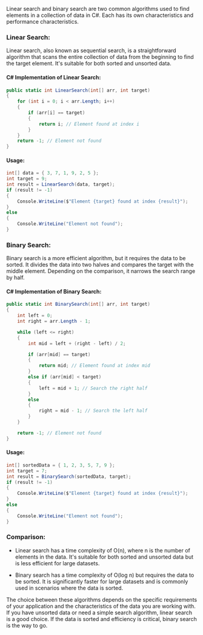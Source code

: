 Linear search and binary search are two common algorithms used to find elements in a collection of data in C#. Each has its own characteristics and performance characteristics.

### Linear Search:

Linear search, also known as sequential search, is a straightforward algorithm that scans the entire collection of data from the beginning to find the target element. It's suitable for both sorted and unsorted data.

#### C# Implementation of Linear Search:

```csharp
public static int LinearSearch(int[] arr, int target)
{
    for (int i = 0; i < arr.Length; i++)
    {
        if (arr[i] == target)
        {
            return i; // Element found at index i
        }
    }
    return -1; // Element not found
}
```

#### Usage:

```csharp
int[] data = { 3, 7, 1, 9, 2, 5 };
int target = 9;
int result = LinearSearch(data, target);
if (result != -1)
{
    Console.WriteLine($"Element {target} found at index {result}");
}
else
{
    Console.WriteLine("Element not found");
}
```

### Binary Search:

Binary search is a more efficient algorithm, but it requires the data to be sorted. It divides the data into two halves and compares the target with the middle element. Depending on the comparison, it narrows the search range by half.

#### C# Implementation of Binary Search:

```csharp
public static int BinarySearch(int[] arr, int target)
{
    int left = 0;
    int right = arr.Length - 1;

    while (left <= right)
    {
        int mid = left + (right - left) / 2;

        if (arr[mid] == target)
        {
            return mid; // Element found at index mid
        }
        else if (arr[mid] < target)
        {
            left = mid + 1; // Search the right half
        }
        else
        {
            right = mid - 1; // Search the left half
        }
    }

    return -1; // Element not found
}
```

#### Usage:

```csharp
int[] sortedData = { 1, 2, 3, 5, 7, 9 };
int target = 7;
int result = BinarySearch(sortedData, target);
if (result != -1)
{
    Console.WriteLine($"Element {target} found at index {result}");
}
else
{
    Console.WriteLine("Element not found");
}
```

### Comparison:

- Linear search has a time complexity of O(n), where n is the number of elements in the data. It's suitable for both sorted and unsorted data but is less efficient for large datasets.

- Binary search has a time complexity of O(log n) but requires the data to be sorted. It is significantly faster for large datasets and is commonly used in scenarios where the data is sorted.

The choice between these algorithms depends on the specific requirements of your application and the characteristics of the data you are working with. If you have unsorted data or need a simple search algorithm, linear search is a good choice. If the data is sorted and efficiency is critical, binary search is the way to go.